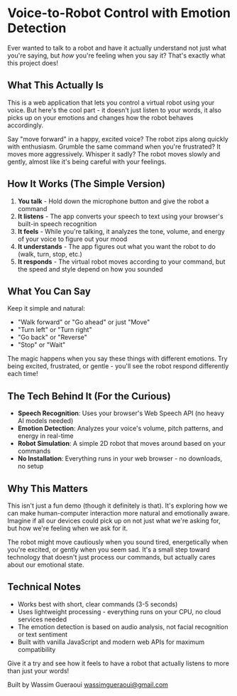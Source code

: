 # Voice-to-Robot Control with Emotion Detection

Ever wanted to talk to a robot and have it actually understand not just what you're saying, but *how* you're feeling when you say it? That's exactly what this project does!

## What This Actually Is

This is a web application that lets you control a virtual robot using your voice. But here's the cool part - it doesn't just listen to your words, it also picks up on your emotions and changes how the robot behaves accordingly.

Say "move forward" in a happy, excited voice? The robot zips along quickly with enthusiasm. Grumble the same command when you're frustrated? It moves more aggressively. Whisper it sadly? The robot moves slowly and gently, almost like it's being careful with your feelings.

## How It Works (The Simple Version)

1. **You talk** - Hold down the microphone button and give the robot a command
2. **It listens** - The app converts your speech to text using your browser's built-in speech recognition
3. **It feels** - While you're talking, it analyzes the tone, volume, and energy of your voice to figure out your mood
4. **It understands** - The app figures out what you want the robot to do (walk, turn, stop, etc.)
5. **It responds** - The virtual robot moves according to your command, but the speed and style depend on how you sounded

## What You Can Say

Keep it simple and natural:
- "Walk forward" or "Go ahead" or just "Move"
- "Turn left" or "Turn right" 
- "Go back" or "Reverse"
- "Stop" or "Wait"

The magic happens when you say these things with different emotions. Try being excited, frustrated, or gentle - you'll see the robot respond differently each time!

## The Tech Behind It (For the Curious)

- **Speech Recognition**: Uses your browser's Web Speech API (no heavy AI models needed)
- **Emotion Detection**: Analyzes your voice's volume, pitch patterns, and energy in real-time
- **Robot Simulation**: A simple 2D robot that moves around based on your commands
- **No Installation**: Everything runs in your web browser - no downloads, no setup

## Why This Matters

This isn't just a fun demo (though it definitely is that). It's exploring how we can make human-computer interaction more natural and emotionally aware. Imagine if all our devices could pick up on not just what we're asking for, but how we're feeling when we ask for it.

The robot might move cautiously when you sound tired, energetically when you're excited, or gently when you seem sad. It's a small step toward technology that doesn't just process our commands, but actually cares about our emotional state.

## Technical Notes

- Works best with short, clear commands (3-5 seconds)
- Uses lightweight processing - everything runs on your CPU, no cloud services needed
- The emotion detection is based on audio analysis, not facial recognition or text sentiment
- Built with vanilla JavaScript and modern web APIs for maximum compatibility

Give it a try and see how it feels to have a robot that actually listens to more than just your words!


Built by Wassim Gueraoui
wassimgueraoui@gmail.com
